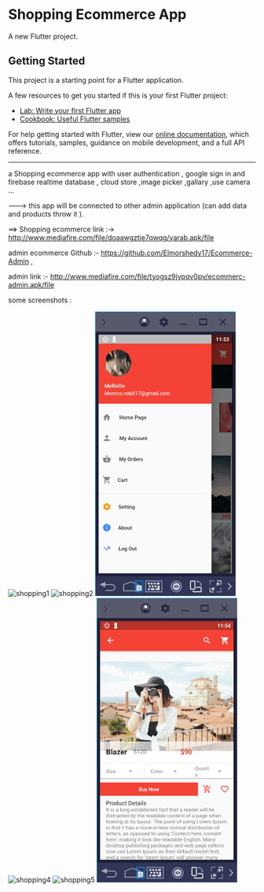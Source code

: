 # Shopping Ecommerce App

A new Flutter project.

## Getting Started

This project is a starting point for a Flutter application.

A few resources to get you started if this is your first Flutter project:

- [Lab: Write your first Flutter app](https://flutter.dev/docs/get-started/codelab)
- [Cookbook: Useful Flutter samples](https://flutter.dev/docs/cookbook)

For help getting started with Flutter, view our 
[online documentation](https://flutter.dev/docs), which offers tutorials, 
samples, guidance on mobile development, and a full API reference.


---------------

a Shopping ecommerce app with user authentication , google sign in and firebase realtime database , cloud store ,image picker ,gallary ,use camera ...

---> this app will be connected to other admin application (can add data and products throw it ).

==> Shopping ecommerce link :->   http://www.mediafire.com/file/doaawgztie7qwqg/yarab.apk/file 

admin ecommerce Github :- https://github.com/Elmorshedy17/Ecommerce-Admin ,

admin link :- http://www.mediafire.com/file/tyogsz9jvpqv0pv/ecommerc-admin.apk/file


some screenshots :

![shopping1](https://github.com/Elmorshedy17/shopping-ecommerce/blob/master/shopping/shooping1.png)
![shopping2](https://github.com/Elmorshedy17/shopping-ecommerce/blob/master/shopping/shooping2.png)
![shopping3](https://github.com/Elmorshedy17/shopping-ecommerce/blob/master/shopping/shooping3.png)
![shopping4](https://github.com/Elmorshedy17/shopping-ecommerce/blob/master/shopping/shooping4.png)
![shopping5](https://github.com/Elmorshedy17/shopping-ecommerce/blob/master/shopping/shooping5.png)
![shopping6](https://github.com/Elmorshedy17/shopping-ecommerce/blob/master/shopping/shooping6.png)
